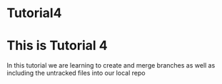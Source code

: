 # Tutorial4

# This is Tutorial 4

In this tutorial we are learning to create and merge branches as well as including the untracked files into our local repo